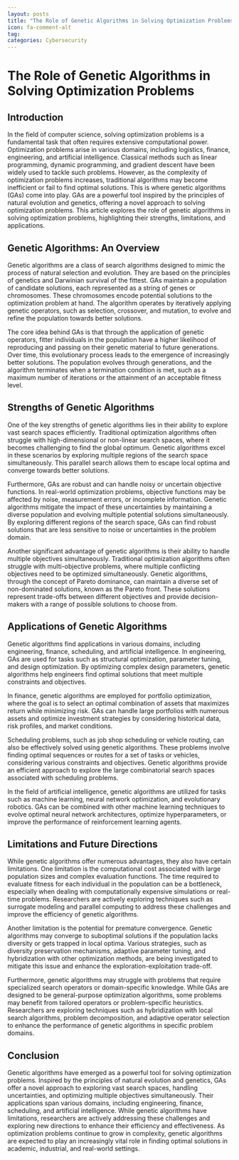 ```yaml
---
layout: posts
title: "The Role of Genetic Algorithms in Solving Optimization Problems"
icon: fa-comment-alt
tag:      
categories: Cybersecurity
---
```



# The Role of Genetic Algorithms in Solving Optimization Problems

## Introduction

In the field of computer science, solving optimization problems is a fundamental task that often requires extensive computational power. Optimization problems arise in various domains, including logistics, finance, engineering, and artificial intelligence. Classical methods such as linear programming, dynamic programming, and gradient descent have been widely used to tackle such problems. However, as the complexity of optimization problems increases, traditional algorithms may become inefficient or fail to find optimal solutions. This is where genetic algorithms (GAs) come into play. GAs are a powerful tool inspired by the principles of natural evolution and genetics, offering a novel approach to solving optimization problems. This article explores the role of genetic algorithms in solving optimization problems, highlighting their strengths, limitations, and applications.

## Genetic Algorithms: An Overview

Genetic algorithms are a class of search algorithms designed to mimic the process of natural selection and evolution. They are based on the principles of genetics and Darwinian survival of the fittest. GAs maintain a population of candidate solutions, each represented as a string of genes or chromosomes. These chromosomes encode potential solutions to the optimization problem at hand. The algorithm operates by iteratively applying genetic operators, such as selection, crossover, and mutation, to evolve and refine the population towards better solutions.

The core idea behind GAs is that through the application of genetic operators, fitter individuals in the population have a higher likelihood of reproducing and passing on their genetic material to future generations. Over time, this evolutionary process leads to the emergence of increasingly better solutions. The population evolves through generations, and the algorithm terminates when a termination condition is met, such as a maximum number of iterations or the attainment of an acceptable fitness level.

## Strengths of Genetic Algorithms

One of the key strengths of genetic algorithms lies in their ability to explore vast search spaces efficiently. Traditional optimization algorithms often struggle with high-dimensional or non-linear search spaces, where it becomes challenging to find the global optimum. Genetic algorithms excel in these scenarios by exploring multiple regions of the search space simultaneously. This parallel search allows them to escape local optima and converge towards better solutions.

Furthermore, GAs are robust and can handle noisy or uncertain objective functions. In real-world optimization problems, objective functions may be affected by noise, measurement errors, or incomplete information. Genetic algorithms mitigate the impact of these uncertainties by maintaining a diverse population and evolving multiple potential solutions simultaneously. By exploring different regions of the search space, GAs can find robust solutions that are less sensitive to noise or uncertainties in the problem domain.

Another significant advantage of genetic algorithms is their ability to handle multiple objectives simultaneously. Traditional optimization algorithms often struggle with multi-objective problems, where multiple conflicting objectives need to be optimized simultaneously. Genetic algorithms, through the concept of Pareto dominance, can maintain a diverse set of non-dominated solutions, known as the Pareto front. These solutions represent trade-offs between different objectives and provide decision-makers with a range of possible solutions to choose from.

## Applications of Genetic Algorithms

Genetic algorithms find applications in various domains, including engineering, finance, scheduling, and artificial intelligence. In engineering, GAs are used for tasks such as structural optimization, parameter tuning, and design optimization. By optimizing complex design parameters, genetic algorithms help engineers find optimal solutions that meet multiple constraints and objectives.

In finance, genetic algorithms are employed for portfolio optimization, where the goal is to select an optimal combination of assets that maximizes return while minimizing risk. GAs can handle large portfolios with numerous assets and optimize investment strategies by considering historical data, risk profiles, and market conditions.

Scheduling problems, such as job shop scheduling or vehicle routing, can also be effectively solved using genetic algorithms. These problems involve finding optimal sequences or routes for a set of tasks or vehicles, considering various constraints and objectives. Genetic algorithms provide an efficient approach to explore the large combinatorial search spaces associated with scheduling problems.

In the field of artificial intelligence, genetic algorithms are utilized for tasks such as machine learning, neural network optimization, and evolutionary robotics. GAs can be combined with other machine learning techniques to evolve optimal neural network architectures, optimize hyperparameters, or improve the performance of reinforcement learning agents.

## Limitations and Future Directions

While genetic algorithms offer numerous advantages, they also have certain limitations. One limitation is the computational cost associated with large population sizes and complex evaluation functions. The time required to evaluate fitness for each individual in the population can be a bottleneck, especially when dealing with computationally expensive simulations or real-time problems. Researchers are actively exploring techniques such as surrogate modeling and parallel computing to address these challenges and improve the efficiency of genetic algorithms.

Another limitation is the potential for premature convergence. Genetic algorithms may converge to suboptimal solutions if the population lacks diversity or gets trapped in local optima. Various strategies, such as diversity preservation mechanisms, adaptive parameter tuning, and hybridization with other optimization methods, are being investigated to mitigate this issue and enhance the exploration-exploitation trade-off.

Furthermore, genetic algorithms may struggle with problems that require specialized search operators or domain-specific knowledge. While GAs are designed to be general-purpose optimization algorithms, some problems may benefit from tailored operators or problem-specific heuristics. Researchers are exploring techniques such as hybridization with local search algorithms, problem decomposition, and adaptive operator selection to enhance the performance of genetic algorithms in specific problem domains.

## Conclusion

Genetic algorithms have emerged as a powerful tool for solving optimization problems. Inspired by the principles of natural evolution and genetics, GAs offer a novel approach to exploring vast search spaces, handling uncertainties, and optimizing multiple objectives simultaneously. Their applications span various domains, including engineering, finance, scheduling, and artificial intelligence. While genetic algorithms have limitations, researchers are actively addressing these challenges and exploring new directions to enhance their efficiency and effectiveness. As optimization problems continue to grow in complexity, genetic algorithms are expected to play an increasingly vital role in finding optimal solutions in academic, industrial, and real-world settings.